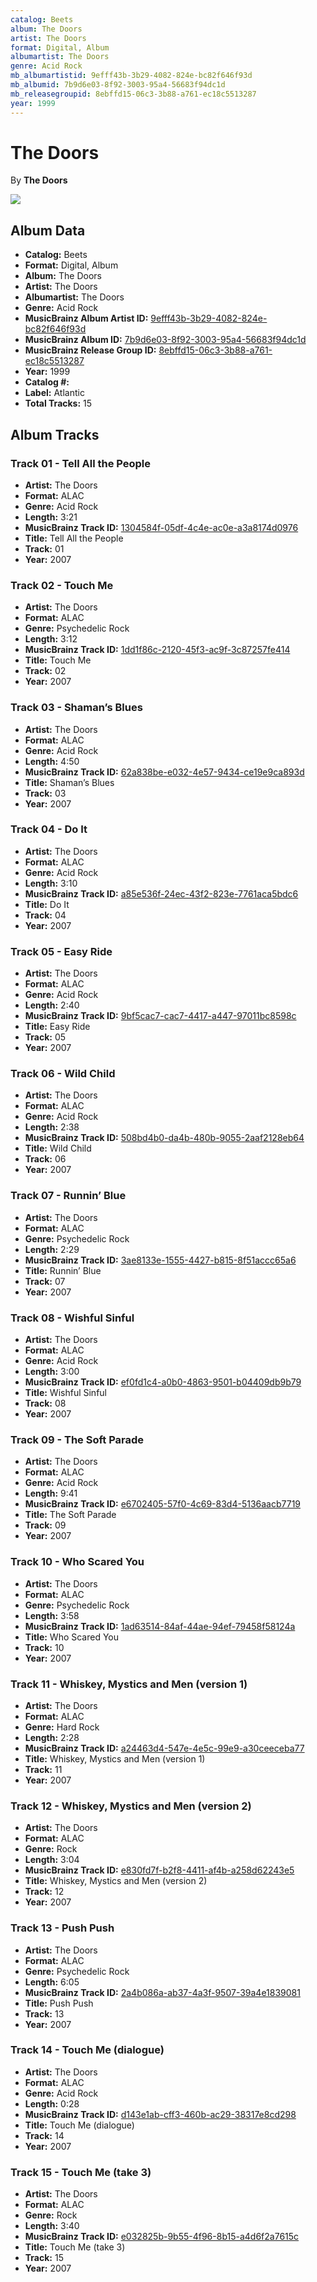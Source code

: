 ```yaml
---
catalog: Beets
album: The Doors
artist: The Doors
format: Digital, Album
albumartist: The Doors
genre: Acid Rock
mb_albumartistid: 9efff43b-3b29-4082-824e-bc82f646f93d
mb_albumid: 7b9d6e03-8f92-3003-95a4-56683f94dc1d
mb_releasegroupid: 8ebffd15-06c3-3b88-a761-ec18c5513287
year: 1999
---
```


# The Doors

By **The Doors**

![](../../assets/beetscovers/The_Doors-The_Doors.jpg)

## Album Data

- **Catalog:** Beets
- **Format:** Digital, Album
- **Album:** The Doors
- **Artist:** The Doors
- **Albumartist:** The Doors
- **Genre:** Acid Rock
- **MusicBrainz Album Artist ID:** [9efff43b-3b29-4082-824e-bc82f646f93d](https://musicbrainz.org/artist/9efff43b-3b29-4082-824e-bc82f646f93d)
- **MusicBrainz Album ID:** [7b9d6e03-8f92-3003-95a4-56683f94dc1d](https://musicbrainz.org/release/7b9d6e03-8f92-3003-95a4-56683f94dc1d)
- **MusicBrainz Release Group ID:** [8ebffd15-06c3-3b88-a761-ec18c5513287](https://musicbrainz.org/release-group/8ebffd15-06c3-3b88-a761-ec18c5513287)
- **Year:** 1999
- **Catalog #:** 
- **Label:** Atlantic
- **Total Tracks:** 15

## Album Tracks

### Track 01 - Tell All the People

- **Artist:** The Doors
- **Format:** ALAC
- **Genre:** Acid Rock
- **Length:** 3:21
- **MusicBrainz Track ID:** [1304584f-05df-4c4e-ac0e-a3a8174d0976](https://musicbrainz.org/recording/1304584f-05df-4c4e-ac0e-a3a8174d0976)
- **Title:** Tell All the People
- **Track:** 01
- **Year:** 2007

### Track 02 - Touch Me

- **Artist:** The Doors
- **Format:** ALAC
- **Genre:** Psychedelic Rock
- **Length:** 3:12
- **MusicBrainz Track ID:** [1dd1f86c-2120-45f3-ac9f-3c87257fe414](https://musicbrainz.org/recording/1dd1f86c-2120-45f3-ac9f-3c87257fe414)
- **Title:** Touch Me
- **Track:** 02
- **Year:** 2007

### Track 03 - Shaman’s Blues

- **Artist:** The Doors
- **Format:** ALAC
- **Genre:** Acid Rock
- **Length:** 4:50
- **MusicBrainz Track ID:** [62a838be-e032-4e57-9434-ce19e9ca893d](https://musicbrainz.org/recording/62a838be-e032-4e57-9434-ce19e9ca893d)
- **Title:** Shaman’s Blues
- **Track:** 03
- **Year:** 2007

### Track 04 - Do It

- **Artist:** The Doors
- **Format:** ALAC
- **Genre:** Acid Rock
- **Length:** 3:10
- **MusicBrainz Track ID:** [a85e536f-24ec-43f2-823e-7761aca5bdc6](https://musicbrainz.org/recording/a85e536f-24ec-43f2-823e-7761aca5bdc6)
- **Title:** Do It
- **Track:** 04
- **Year:** 2007

### Track 05 - Easy Ride

- **Artist:** The Doors
- **Format:** ALAC
- **Genre:** Acid Rock
- **Length:** 2:40
- **MusicBrainz Track ID:** [9bf5cac7-cac7-4417-a447-97011bc8598c](https://musicbrainz.org/recording/9bf5cac7-cac7-4417-a447-97011bc8598c)
- **Title:** Easy Ride
- **Track:** 05
- **Year:** 2007

### Track 06 - Wild Child

- **Artist:** The Doors
- **Format:** ALAC
- **Genre:** Acid Rock
- **Length:** 2:38
- **MusicBrainz Track ID:** [508bd4b0-da4b-480b-9055-2aaf2128eb64](https://musicbrainz.org/recording/508bd4b0-da4b-480b-9055-2aaf2128eb64)
- **Title:** Wild Child
- **Track:** 06
- **Year:** 2007

### Track 07 - Runnin’ Blue

- **Artist:** The Doors
- **Format:** ALAC
- **Genre:** Psychedelic Rock
- **Length:** 2:29
- **MusicBrainz Track ID:** [3ae8133e-1555-4427-b815-8f51accc65a6](https://musicbrainz.org/recording/3ae8133e-1555-4427-b815-8f51accc65a6)
- **Title:** Runnin’ Blue
- **Track:** 07
- **Year:** 2007

### Track 08 - Wishful Sinful

- **Artist:** The Doors
- **Format:** ALAC
- **Genre:** Acid Rock
- **Length:** 3:00
- **MusicBrainz Track ID:** [ef0fd1c4-a0b0-4863-9501-b04409db9b79](https://musicbrainz.org/recording/ef0fd1c4-a0b0-4863-9501-b04409db9b79)
- **Title:** Wishful Sinful
- **Track:** 08
- **Year:** 2007

### Track 09 - The Soft Parade

- **Artist:** The Doors
- **Format:** ALAC
- **Genre:** Acid Rock
- **Length:** 9:41
- **MusicBrainz Track ID:** [e6702405-57f0-4c69-83d4-5136aacb7719](https://musicbrainz.org/recording/e6702405-57f0-4c69-83d4-5136aacb7719)
- **Title:** The Soft Parade
- **Track:** 09
- **Year:** 2007

### Track 10 - Who Scared You

- **Artist:** The Doors
- **Format:** ALAC
- **Genre:** Psychedelic Rock
- **Length:** 3:58
- **MusicBrainz Track ID:** [1ad63514-84af-44ae-94ef-79458f58124a](https://musicbrainz.org/recording/1ad63514-84af-44ae-94ef-79458f58124a)
- **Title:** Who Scared You
- **Track:** 10
- **Year:** 2007

### Track 11 - Whiskey, Mystics and Men (version 1)

- **Artist:** The Doors
- **Format:** ALAC
- **Genre:** Hard Rock
- **Length:** 2:28
- **MusicBrainz Track ID:** [a24463d4-547e-4e5c-99e9-a30ceeceba77](https://musicbrainz.org/recording/a24463d4-547e-4e5c-99e9-a30ceeceba77)
- **Title:** Whiskey, Mystics and Men (version 1)
- **Track:** 11
- **Year:** 2007

### Track 12 - Whiskey, Mystics and Men (version 2)

- **Artist:** The Doors
- **Format:** ALAC
- **Genre:** Rock
- **Length:** 3:04
- **MusicBrainz Track ID:** [e830fd7f-b2f8-4411-af4b-a258d62243e5](https://musicbrainz.org/recording/e830fd7f-b2f8-4411-af4b-a258d62243e5)
- **Title:** Whiskey, Mystics and Men (version 2)
- **Track:** 12
- **Year:** 2007

### Track 13 - Push Push

- **Artist:** The Doors
- **Format:** ALAC
- **Genre:** Psychedelic Rock
- **Length:** 6:05
- **MusicBrainz Track ID:** [2a4b086a-ab37-4a3f-9507-39a4e1839081](https://musicbrainz.org/recording/2a4b086a-ab37-4a3f-9507-39a4e1839081)
- **Title:** Push Push
- **Track:** 13
- **Year:** 2007

### Track 14 - Touch Me (dialogue)

- **Artist:** The Doors
- **Format:** ALAC
- **Genre:** Acid Rock
- **Length:** 0:28
- **MusicBrainz Track ID:** [d143e1ab-cff3-460b-ac29-38317e8cd298](https://musicbrainz.org/recording/d143e1ab-cff3-460b-ac29-38317e8cd298)
- **Title:** Touch Me (dialogue)
- **Track:** 14
- **Year:** 2007

### Track 15 - Touch Me (take 3)

- **Artist:** The Doors
- **Format:** ALAC
- **Genre:** Rock
- **Length:** 3:40
- **MusicBrainz Track ID:** [e032825b-9b55-4f96-8b15-a4d6f2a7615c](https://musicbrainz.org/recording/e032825b-9b55-4f96-8b15-a4d6f2a7615c)
- **Title:** Touch Me (take 3)
- **Track:** 15
- **Year:** 2007

